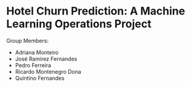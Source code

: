 # Hotel Churn Prediction: A Machine Learning Operations Project

Group Members:
- Adriana Monteiro
- José Ramirez Fernandes
- Pedro Ferreira
- Ricardo Montenegro Dona
- Quintino Fernandes
